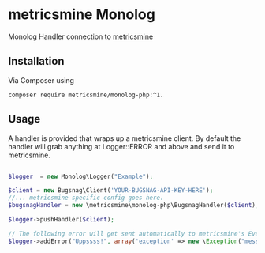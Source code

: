 metricsmine Monolog
===================


Monolog Handler connection to [metricsmine](https://metricsmine.com/)

Installation
------------
Via Composer using
```shell
composer require metricsmine/monolog-php:^1.
```

Usage
------------

A handler is provided that wraps up a metricsmine client. By default the handler will grab anything at
Logger::ERROR and above and send it to metricsmine.

```php

$logger  = new Monolog\Logger("Example");

$client = new Bugsnag\Client('YOUR-BUGSNAG-API-KEY-HERE');
//... metricsmine specific config goes here.
$bugsnagHandler = new \metricsmine\monolog-php\BugsnagHandler($client);

$logger->pushHandler($client);

// The following error will get sent automatically to metricsmine's Events
$logger->addError("Uppssss!", array('exception' => new \Exception("message")));

```
